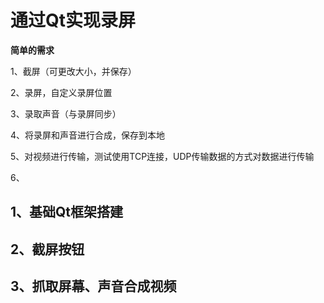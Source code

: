 # 通过Qt实现录屏

**简单的需求**

1、截屏（可更改大小，并保存）

2、录屏，自定义录屏位置

3、录取声音（与录屏同步）

4、将录屏和声音进行合成，保存到本地

5、对视频进行传输，测试使用TCP连接，UDP传输数据的方式对数据进行传输

6、



## 1、基础Qt框架搭建



## 2、截屏按钮



## 3、抓取屏幕、声音合成视频





